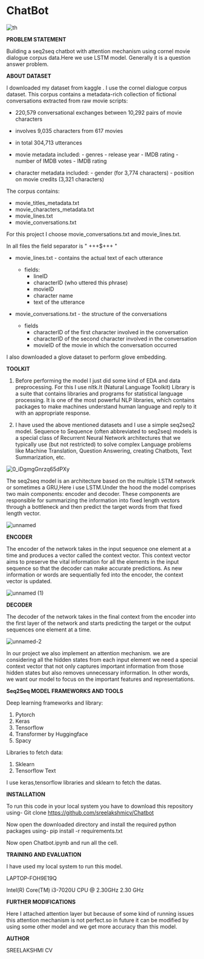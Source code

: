 # ChatBot

![th](https://user-images.githubusercontent.com/98879587/183256618-53de0d29-a6d8-4f01-a6c3-ffc62f8fb748.jpg)



**PROBLEM STATEMENT**

Building a seq2seq chatbot with attention mechanism using cornel movie dialogue corpus data.Here we use LSTM model.
Generally it is a question answer problem.

**ABOUT DATASET**

I downloaded my dataset from kaggle . I use the cornel dialogue corpus dataset.
This corpus contains a metadata-rich collection of fictional conversations extracted from raw movie scripts:

- 220,579 conversational exchanges between 10,292 pairs of movie characters
- involves 9,035 characters from 617 movies
- in total 304,713 utterances

- movie metadata included:
	   - genres
	   - release year
	   - IMDB rating
	   - number of IMDB votes
	   - IMDB rating
	   
- character metadata included:
	   - gender (for 3,774 characters)
	   - position on movie credits (3,321 characters)

The corpus contains:
- movie_titles_metadata.txt
- movie_characters_metadata.txt
- movie_lines.txt
- movie_conversations.txt

For this project I choose movie_conversations.txt and movie_lines.txt.

In all files the field separator is " +++$+++ "

- movie_lines.txt
	   - contains the actual text of each utterance
	- fields:
		 - lineID
		 - characterID (who uttered this phrase)
		 - movieID
		 - character name
		 - text of the utterance

- movie_conversations.txt
	   - the structure of the conversations
	- fields
		 - characterID of the first character involved in the conversation
		 - characterID of the second character involved in the conversation
		 - movieID of the movie in which the conversation occurred
		 
I also downloaded a glove dataset  to perform glove embedding.

**TOOLKIT**

1. Before performing the model I just did some kind of EDA and data preprocessing.
For this I use nltk.It (Natural Language Toolkit) Library is a suite that contains libraries and programs for statistical language processing. It is one of the most powerful NLP libraries, which contains packages to make machines understand human language and reply to it with an appropriate response.

2. I have used the above mentioned datasets and I use a simple seq2seq2 model.
Sequence to Sequence (often abbreviated to seq2seq) models is a special class of Recurrent Neural Network architectures that we typically use (but not restricted) to solve complex Language problems like Machine Translation, Question Answering, creating Chatbots, Text Summarization, etc.


![0_iDgmgGnrzq65dPXy](https://user-images.githubusercontent.com/98879587/183256712-dc620afb-0d69-4335-85fc-b46fc723912d.jpg)

The seq2seq model is an architecture based on the multiple LSTM network or sometimes a GRU,Here i use LSTM.Under the hood the model comprises two main components: encoder and decoder. These components are responsible for summarizing the information into fixed length vectors through a bottleneck and then predict the target words from that fixed length vector.

![unnamed](https://user-images.githubusercontent.com/98879587/183256979-312decc0-f6cf-43d7-8674-24495756e8d1.png)

**ENCODER**

The encoder of the network takes in the input sequence one element at a time and produces a vector called the context vector. This context vector aims to preserve the vital information for all the elements in the input sequence so that the decoder can make accurate predictions. 
As new information or words are sequentially fed into the encoder, the context vector is updated. 

![unnamed (1)](https://user-images.githubusercontent.com/98879587/183257077-0c03bf99-fac8-43cc-84fa-52a46703a71f.png)

**DECODER**

The decoder of the network takes in the final context from the encoder into the first layer of the network and starts predicting the target or the output sequences one element at a time. 

![unnamed-2](https://user-images.githubusercontent.com/98879587/183257184-90847c13-9ea2-47f4-9754-c660795205fc.png)

In our project we also implement an attention mechanism. we are considering all the hidden states from each input element we need a special context vector that not only captures important information from those hidden states but also removes unnecessary information. In other words, we want our model to focus on the important features and representations. 

**Seq2Seq MODEL FRAMEWORKS AND TOOLS**

Deep learning frameworks and library:
1. Pytorch
2. Keras
3. Tensorflow
4. Transformer by Huggingface
5. Spacy


Libraries to fetch data:
1. Sklearn
2. Tensorflow Text


I use keras,tensorflow libraries and sklearn to fetch the datas.

**INSTALLATION**

To run this code in your local system you have to download this repository using-
Git clone https://github.com/sreelakshmicv/Chatbot

Now open the downloaded directory and install the required python packages using-
pip install -r requirements.txt

Now open Chatbot.ipynb and run all the cell.

**TRAINING AND EVALUATION**

I have used my local system to run this model.

LAPTOP-FOH9E19Q

Intel(R) Core(TM) i3-7020U CPU @ 2.30GHz   2.30 GHz

**FURTHER MODIFICATIONS**

Here I attached attention layer but because of some kind of running issues this attention mechanism is not perfect.so in future it can be modified by using some other model and we get more accuracy than this model.




**AUTHOR**

SREELAKSHMI CV

